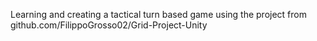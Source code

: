 Learning and creating a tactical turn based game using the project from github.com/FilippoGrosso02/Grid-Project-Unity
